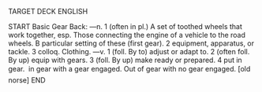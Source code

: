 TARGET DECK
ENGLISH

START
Basic
Gear
Back: —n. 1 (often in pl.) A set of toothed wheels that work together, esp. Those connecting the engine of a vehicle to the road wheels. B particular setting of these (first gear). 2 equipment, apparatus, or tackle. 3 colloq. Clothing. —v. 1 (foll. By to) adjust or adapt to. 2 (often foll. By up) equip with gears. 3 (foll. By up) make ready or prepared. 4 put in gear.  in gear with a gear engaged. Out of gear with no gear engaged. [old norse]
END
